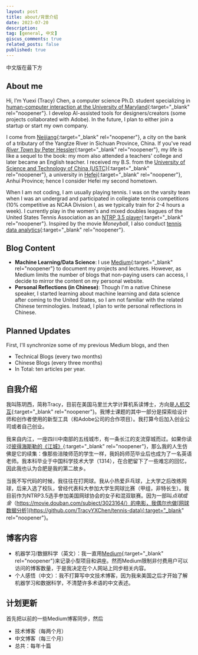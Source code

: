 ```yaml
---
layout: post
title: about/背景介绍
date: 2023-07-20
description: 
tag: [general, 中文]
giscus_comments: true
related_posts: false
published: true
---
```


中文版在最下方

## About me

Hi, I’m Yuexi (Tracy) Chen, a computer science Ph.D. student specializing in [human-computer interaction at the University of Maryland](https://hcil.umd.edu/){:target="_blank" rel="noopener"}. I develop AI-assisted tools for designers/creators (some projects collaborated with Adobe). In the future, I plan to either join a startup or start my own company.

I come from [Neijiang](https://en.wikipedia.org/wiki/Neijiang){:target="_blank" rel="noopener"}, a city on the bank of a tributary of the Yangtze River in Sichuan Province, China. If you've read [*River Town* by Peter Hessler](https://en.wikipedia.org/wiki/River_Town:_Two_Years_on_the_Yangtze){:target="_blank" rel="noopener"}, my life is like a sequel to the book: my mom also attended a teachers' college and later became an English teacher. I received my B.S. from the [University of Science and Technology of China (USTC)](https://en.wikipedia.org/wiki/University_of_Science_and_Technology_of_China){:target="_blank" rel="noopener"}, a university in [Hefei](https://en.wikipedia.org/wiki/Hefei){:target="_blank" rel="noopener"}, Anhui Province; hence I consider Hefei my second hometown.

When I am not coding, I am usually playing tennis. I was on the varsity team when I was an undergrad and participated in collegiate tennis competitions (10% competitive as NCAA Division I, as we typically train for 2-4 hours a week). I currently play in the women's and mixed doubles leagues of the United States Tennis Association as an [NTRP 3.5 player](https://www.usta.com/content/dam/usta/pdfs/10013_experience_player_ntrp_guidelines.pdf){:target="_blank" rel="noopener"}. Inspired by the movie *Moneyball*, I also conduct [tennis data analytics](https://github.com/TracyYXChen/tennis-data){:target="_blank" rel="noopener"}.

## Blog Content

-   **Machine Learning/Data Science**: I use [Medium](https://medium.com/@tracyyxchen){:target="_blank" rel="noopener"} to document my projects and lectures. However, as Medium limits the number of blogs that non-paying users can access, I decide to mirror the content on my personal website.
-   **Personal Reflections (in Chinese)**: Though I'm a native Chinese speaker, I started learning about machine learning and data science after coming to the United States, so I am not familiar with the related Chinese terminologies. Instead, I plan to write personal reflections in Chinese.

## Planned Updates

First, I'll synchronize some of my previous Medium blogs, and then

-   Technical Blogs (every two months)
-   Chinese Blogs (every three months)
-   In Total: ten articles per year.


## 自我介绍
我叫陈玥西，简称Tracy，目前在美国马里兰大学计算机系读博士，方向是[人机交互](https://hcil.umd.edu/){:target="_blank" rel="noopener"}。我博士课题的其中一部分是探索给设计师和创作者使用的新型工具（和Adobe公司的合作项目）。我打算今后加入创业公司或者自己创业。

我来自内江，一座四川中南部的五线城市，有一条长江的支流穿城而过。如果你读过[彼得海斯勒的《江城》](https://m.douban.com/book/subject/7060185/){:target="_blank" rel="noopener"}，那么我的人生仿佛是它的续集：像那些涪陵师范的学生一样，我妈妈师范毕业后也成为了一名英语老师。我本科毕业于中国科学技术大学（1314），在合肥留下了一些难忘的回忆，因此我也认为合肥是我的第二故乡。

当我不写代码的时候，我往往在打网球。我从小热爱乒乓球，上大学之后改练网球，后来入选了校队，曾经代表科大参加大学生网球比赛（甲组，非特长生）。我目前作为NTRP3.5选手参加美国网球协会的女子和混双联赛。因为一部叫*点球成金*（https://movie.douban.com/subject/3023164/）的电影，我偶尔也做[网球数据分析](https://github.com/TracyYXChen/tennis-data){:target="_blank" rel="noopener"}。

## 博客内容
- 机器学习/数据科学（英文）：我一直用[Medium](https://medium.com/@tracyyxchen){:target="_blank" rel="noopener"}来记录小型项目和讲座。然而Medium限制非付费用户可以访问的博客数量，于是我决定在个人网站上同步相关内容。
- 个人感悟（中文）：我不打算写中文技术博客，因为我来美国之后才开始了解机器学习和数据科学，不清楚许多术语的中文表述。

## 计划更新
首先把以前的一些Medium博客同步，然后
- 技术博客（每两个月）
- 中文博客（每三个月）
- 总共：每年十篇